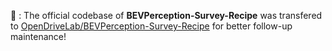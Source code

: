 :microphone: : The official codebase of **BEVPerception-Survey-Recipe** was transfered to [OpenDriveLab/BEVPerception-Survey-Recipe](https://github.com/OpenDriveLab/BEVPerception-Survey-Recipe) for better follow-up maintenance!
